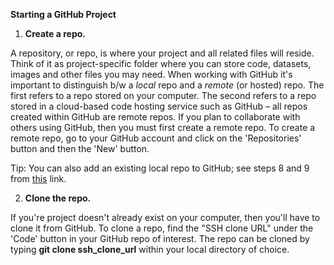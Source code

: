 **Starting a GitHub Project**

1. **Create a repo.**

A repository, or repo, is where your project and all related files will reside. Think of it as project-specific folder where you can store code, datasets, images and other files you may need. When working with GitHub it&#39;s important to distinguish b/w a _local_ repo and a _remote_ (or hosted) repo. The first refers to a repo stored on your computer. The second refers to a repo stored in a cloud-based code hosting service such as GitHub – all repos created within GitHub are remote repos. If you plan to collaborate with others using GitHub, then you must first create a remote repo. To create a remote repo, go to your GitHub account and click on the &#39;Repositories&#39; button and then the &#39;New&#39; button.

Tip: You can also add an existing local repo to GitHub; see steps 8 and 9 from [this](https://docs.github.com/en/github/importing-your-projects-to-github/adding-an-existing-project-to-github-using-the-command-line) link.

2. **Clone the repo.**

If you&#39;re project doesn&#39;t already exist on your computer, then you&#39;ll have to clone it from GitHub. To clone a repo, find the &quot;SSH clone URL&quot; under the &#39;Code&#39; button in your GitHub repo of interest. The repo can be cloned by typing **git clone ssh\_clone\_url** within your local directory of choice.
